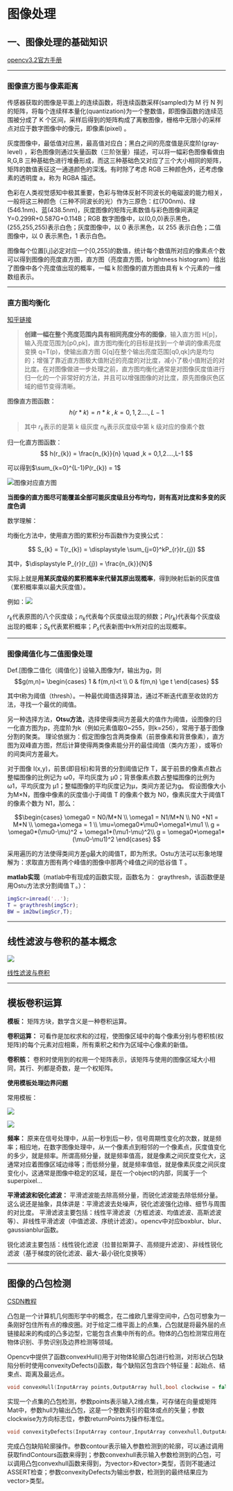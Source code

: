 # 图像处理

## 一、图像处理的基础知识


[opencv3.2官方手册](https://docs.opencv.org/3.2.0/index.html)

---

### 图像直方图与像素距离

传感器获取的图像是平面上的连续函数，将连续函数采样(sampled)为 M 行 N 列的矩阵，将每个连续样本量化(quantization)为一个整数值，即图像函数的连续范围被分成了 K 个区间，采样后得到的矩阵构成了离散图像，栅格中无限小的采样点对应于数字图像中的像元，即像素(pixel) 。

灰度图像中，最低值对应黑，最高值对应白；黑白之间的亮度值是灰度阶(gray-level) ，彩色图像则通过矢量函数（三阶张量）描述，可以将一幅彩色图像看做由 R,G,B 三种基础色进行堆叠形成，而这三种基础色又对应了三个大小相同的矩阵，矩阵的数值表征这一通道颜色的深浅。有时除了考虑 RGB 三种颜色外，还考虑像素的透明度 a，称为 RGBA 描述。

色彩在人类视觉感知中极其重要，色彩与物体反射不同波长的电磁波的能力相关，一般将这三种颜色（三种不同波长的光）作为三原色：红(700nm)、绿(546.1nm)、蓝(438.5nm)，灰度图像的矩阵元素数值与彩色图像间满足 Y=0.299R+0.587G+0.114B；RGB 数字图像中，以(0,0,0)表示黑色，(255,255,255)表示白色；灰度图像中，以 0 表示黑色，以 255 表示白色；二值图像中，以 0 表示黑色，1 表示白色。

图像每个位置[i,j]必定对应一个[0,255]的数值，统计每个数值所对应的像素点个数可以得到图像的亮度直方图，直方图（亮度直方图，brightness histogram）给出了图像中各个亮度值出现的概率，一幅 k 阶图像的直方图由具有 k 个元素的一维数组表示。

---

### 直方图均衡化
[知乎链接](https://zhuanlan.zhihu.com/p/32857009)

> **创建一幅在整个亮度范围内具有相同亮度分布的图像**，输入直方图 H[p]，输入亮度范围为[p0,pk]，直方图均衡化的目标是找到一个单调的像素亮度变换 q=T(p)，使输出直方图 G[q]在整个输出亮度范围[q0,qk]内是均匀的；增强了靠近直方图极大值附近的亮度的对比度，减小了极小值附近的对比度。在对图像做进一步处理之前，直方图均衡化通常是对图像灰度值进行归一化的一个非常好的方法，并且可以增强图像的对比度，原先图像灰色区域的细节变得清晰。

图像直方图函数：$$ h(r*{k}) = n*{k}\ ,k = 0,1,2....,L-1 $$

> 其中 $r_{k}$表示的是第 k 级灰度
> $n_{k}$表示灰度级中第 k 级对应的像素个数

归一化直方图函数：$$ h(r_{k}) = \frac{n_{k}}{n} \quad ,k = 0,1,2....,L-1 $$

可以得到$\sum_{k=0}^{L-1}P(r_{k}) = 1$

![图像对应直方图](image/2021-10-21-21-21-35.png)

**当图像的直方图尽可能覆盖全部可能灰度级且分布均匀，则有高对比度和多变的灰度色调**

数学理解：

均衡化方法中，使用直方图的累积分布函数作为变换公式：

$$
S_{k} = T(r_{k}) = \displaystyle \sum_{j=0}^kP_{r}(r_{j})
$$

其中，$\displaystyle P_{r}(r_{j}) = \frac{n_{k}}{N}$

实际上就是**用某灰度级的累积概率来代替其原出现概率**，得到映射后新的灰度值（累积概率乘以最大灰度值）。


例如：![](image/2021-10-22-19-00-32.png)

$r_{k}$代表原图的八个灰度级；$n_{k}$代表每个灰度级出现的频数；$P(r_{k})$代表每个灰度级出现的概率；$S_{k}$代表累积概率；$P_{s}$代表新图中rk所对应的出现概率。

---

### 图像阈值化与二值图像处理

Def.[图像二值化（阈值化）] 设输入图像为f，输出为g，则
$$g(m,n)=
\begin{cases}
1 & f(m,n)<t \\ 0 & f(m,n) \ge t
\end{cases}
$$

其中t称为阈值（thresh）。一种最优阈值选择算法，通过不断迭代直至收敛的方法，寻找一个最优的阈值。

另一种选择方法，**Otsu方法**，选择使得类间方差最大的值作为阈值，设图像的归一化直方图为p，亮度阶为k（例如元素值取0~255，则k=256），常用于基于图像分割的聚类。
理论依据为：假定图像包含两类像素（前景像素和背景像素），直方图为双峰直方图，然后计算使得两类像素能分开的最佳阈值（类内方差），或等价的间类间方差最大。

对于图像 I(x,y)，前景(即目标)和背景的分割阈值记作 T，属于前景的像素点数占整幅图像的比例记为 ω0，平均灰度为 μ0；背景像素点数占整幅图像的比例为 ω1，平均灰度为 μ1；整幅图像的平均灰度记为μ，类间方差记为g。
假设图像大小为M×N，图像中像素的灰度值小于阈值 T 的像素个数为 N0，像素灰度大于阈值T的像素个数为 N1，那么：

$$\begin{cases}
\omega0 = N0/M*N  \\
\omega1 = N1/M*N \\
N0 +N1 = M*N \\
\omega+\omega = 1 \\
\mu=\omega0*\mu0+\omega1*\mu1 \\
g = \omega0*(\mu0-\mu)^2 + \omega1*(\mu1-\mu)^2\\
g = \omega0*\omega1*(\mu0-\mu1)^2
\end{cases}
$$

采用遍历的方法使得类间方差g最大的阈值T，即为所求。Ostu方法可以形象地理解为：求取直方图有两个峰值的图像中那两个峰值之间的低谷值 T 。

**matlab实现**（matlab中有现成的函数实现，函数名为： graythresh，该函数便是用Ostu方法求分割阈值Ｔ。）：

```matlab
imgScr=imread('..');
T = graythresh(imgScr);
BW = im2bw(imgScr,T);
```

---

## 线性滤波与卷积的基本概念

![](image/2021-10-25-21-20-57.png)

[线性滤波与卷积](https://blog.csdn.net/weixin_42026802/article/details/80181627)

---

## 模板卷积运算

**模板：** 矩阵方块，数学含义是一种卷积运算。

**卷积运算：** 可看作是加权求和的过程，使图像区域中的每个像素分别与卷积核(权矩阵)的每个元素对应相乘，所有乘积之和作为区域中心像素的新值。

**卷积核：** 卷积时使用到的权用一个矩阵表示，该矩阵与使用的图像区域大小相同，其行、列都是奇数，是一个权矩阵。

**使用模板处理边界问题**

常用模板：

![](image/2021-10-28-21-03-09.png)

![](image/2021-10-28-21-03-18.png)

**频率：** 原来在信号处理中，从前一秒到后一秒，信号周期性变化的次数，就是频率；相应地，在数字图像处理中，从一个像素点到相邻的一个像素点，灰度值变化的多少，就是频率。所谓高频分量，就是频率值高，就是像素之间灰度变化大，这通常对应着图像区域边缘等；而低频分量，就是频率值低，就是像素灰度之间灰度变化小，这通常是图像中稳定的区域，是在一个object的内部，同属于一个superpixel...

**平滑滤波和锐化滤波：**
平滑滤波能去除高频分量，而锐化滤波能去除低频分量。这么说还是抽象，具体讲是：平滑滤波去处噪声，锐化滤波强化边缘、细节与周围的对比度。
平滑滤波主要包括：线性平滑滤波（方框滤波、均值滤波、高斯滤波等）、非线性平滑滤波（中值滤波、序统计滤波）。opencv中对应boxblur、blur、gaussianblur函数。

锐化滤波主要包括：线性锐化滤波（拉普拉斯算子、高频提升滤波）、非线性锐化滤波（基于梯度的锐化滤波、最大-最小锐化变换等）

---

## 图像的凸包检测

[CSDN教程](https://blog.csdn.net/qq_35789421/article/details/89208417)

凸包是一个计算机几何图形学中的概念，在二维欧几里得空间中，凸包可想象为一条刚好包住所有点的橡皮圈。对于给定二维平面上的点集，凸包就是将最外层的点链接起来的构成的凸多边型，它能包含点集中所有的点。物体的凸包检测常应用在物体识别、手势识别及边界检测等领域。

Opencv中提供了函数convexHull()用于对物体轮廓凸包进行检测，对形状凸包缺陷分析时使用convexityDefects()函数，每个缺陷区包含四个特征量：起始点、结束点、距离及最远点。

```C++
void convexHull(InputArray points,OutputArray hull,bool clockwise = false,bool returnPoints = true)
```

实现一个点集的凸包检测，参数points表示输入2维点集，可存储在向量或矩阵Mat中，参数hull为输出凸包，这是一个整数索引的载体或点的矢量；参数clockwise为方向标志位，参数returnPoints为操作标准位。

```C++
void convexityDefects(InputArray contour,InputArray convexhull,OutputArray convexityDefects)
```

完成凸包缺陷轮廓操作。参数contour表示输入参数检测到的轮廓，可以通过调用获取findContours函数来得到；参数convexhull表示输入参数检测到的凸包，可以调用凸包convexhull函数来得到，为vector>和vector>类型，否则不能通过ASSERT检查；参数convexityDefects为输出参数，检测到的最终结果应为vector>类型。






